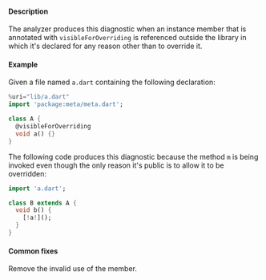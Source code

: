 #### Description

The analyzer produces this diagnostic when an instance member that is
annotated with `visibleForOverriding` is referenced outside the library in
which it's declared for any reason other than to override it.

#### Example

Given a file named `a.dart` containing the following declaration:

```dart
%uri="lib/a.dart"
import 'package:meta/meta.dart';

class A {
  @visibleForOverriding
  void a() {}
}
```

The following code produces this diagnostic because the method `m` is being
invoked even though the only reason it's public is to allow it to be
overridden:

```dart
import 'a.dart';

class B extends A {
  void b() {
    [!a!]();
  }
}
```

#### Common fixes

Remove the invalid use of the member.